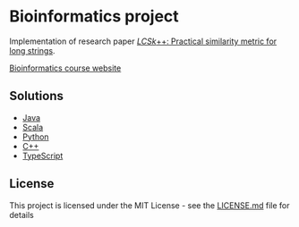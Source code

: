 # Bioinformatics project

Implementation of research paper [_LCSk_++: Practical similarity metric for long strings](https://arxiv.org/pdf/1407.2407.pdf).

[Bioinformatics course website](https://www.fer.unizg.hr/en/course/bio)

## Solutions

- [Java](https://github.com/dariobosnjak/FER-Bioinformatics-project/tree/master/src/main/java)
- [Scala](https://github.com/dariobosnjak/FER-Bioinformatics-project/tree/master/src/main/scala)
- [Python](https://github.com/dariobosnjak/FER-Bioinformatics-project/tree/master/src/main/python)
- [C++](https://github.com/dariobosnjak/FER-Bioinformatics-project/tree/master/src/main/cpp)
- [TypeScript](https://github.com/dariobosnjak/FER-Bioinformatics-project/tree/master/src/main/ts)

## License

This project is licensed under the MIT License - see the [LICENSE.md](LICENSE.md) file for details
